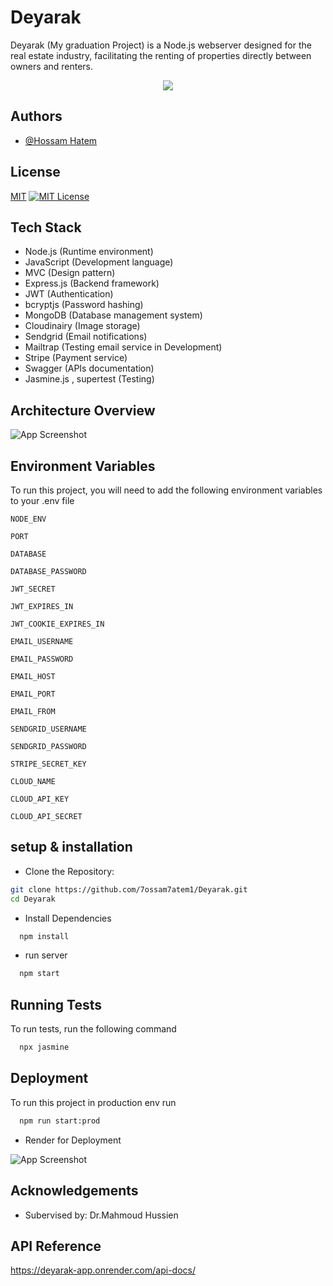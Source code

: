 # Deyarak

Deyarak (My graduation Project) is a Node.js webserver designed for the real estate industry, facilitating the renting of properties directly between owners and renters.

<div style="text-align: center;">
    <img src="https://res.cloudinary.com/dptpklbgm/image/upload/v1720920441/logos/lcqyngrh4rtnamfofenb.png"/>
</div>



## Authors

- [@Hossam Hatem](https://github.com/7ossam7atem1)


## License

[MIT](https://choosealicense.com/licenses/mit/)
[![MIT License](https://img.shields.io/badge/License-MIT-green.svg)](https://choosealicense.com/licenses/mit/)

## Tech Stack

- Node.js (Runtime environment)
- JavaScript (Development language)
- MVC (Design pattern)
- Express.js (Backend framework)
- JWT (Authentication)
- bcryptjs (Password hashing)
- MongoDB (Database management system)
- Cloudinairy (Image storage)
- Sendgrid (Email notifications)
- Mailtrap (Testing email service in Development)
- Stripe (Payment service)
- Swagger (APIs documentation)
- Jasmine.js , supertest (Testing)


## Architecture Overview

![App Screenshot](https://res.cloudinary.com/dptpklbgm/image/upload/v1720922994/logos/tfirzwtlkvn9creaqmzd.jpg)


## Environment Variables

To run this project, you will need to add the following environment variables to your .env file

`NODE_ENV`

`PORT`

`DATABASE`

`DATABASE_PASSWORD`

`JWT_SECRET`

`JWT_EXPIRES_IN`

`JWT_COOKIE_EXPIRES_IN`

`EMAIL_USERNAME`

`EMAIL_PASSWORD`

`EMAIL_HOST`

`EMAIL_PORT`

`EMAIL_FROM`

`SENDGRID_USERNAME`

`SENDGRID_PASSWORD`

`STRIPE_SECRET_KEY`

`CLOUD_NAME`

`CLOUD_API_KEY`

`CLOUD_API_SECRET`
## setup & installation

- Clone the Repository:

```bash
git clone https://github.com/7ossam7atem1/Deyarak.git
cd Deyarak
```

  - Install Dependencies
```bash
  npm install
```
  - run server  
```bash
  npm start
```
## Running Tests

To run tests, run the following command

```bash
  npx jasmine
```


## Deployment

To run this project in production env run

```bash
  npm run start:prod
```

- Render for Deployment



![App Screenshot](https://res.cloudinary.com/dptpklbgm/image/upload/v1720923848/logos/a3nsvefdhej2deyx5dsh.jpg)

## Acknowledgements

 - Subervised by: Dr.Mahmoud Hussien



## API Reference

https://deyarak-app.onrender.com/api-docs/
